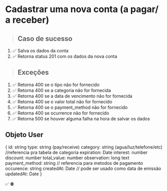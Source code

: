 # Cadastrar uma nova conta (a pagar/ a receber)

> ## Caso de sucesso

1. ✅ Salva os dados da conta
2. ✅ Retorna status 201 com os dados da nova conta

> ## Exceções
1. ✅ Retorna 400 se o tipo não for fornecido
2. ✅ Retorna 400 se a categoria não for fornecida
3. ✅ Retorna 400 se a data de vencimento não for fornecida
4. ✅ Retorna 400 se o valor total não for fornecido
5. ✅ Retorna 400 se o payment_method não for fornecido
6. ✅ Retorna 400 se ocurrence não for fornecido
7. ✅ Retorna 500 se houver alguma falha na hora de salvar os dados


## Objeto User
{
  	id: string
    type: string (pay/receive)
    category: string (agua/luz/telefone/etc) //referencia pra tabela de categoria
    expiration: Date
    interest: number
    discount: number
    total_value: number
    observation: long text
    payment_method: string // referencia para metodos de pagamento
    occurence: string
    createdAt: Date // pode ser usado como data de emissão
    updatedAt: Date
}

✅
⛔